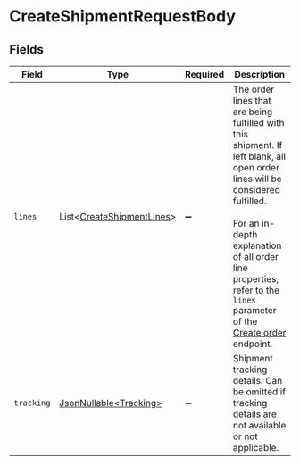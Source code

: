 # CreateShipmentRequestBody


## Fields

| Field                                                                                                                                                                                                                                                                  | Type                                                                                                                                                                                                                                                                   | Required                                                                                                                                                                                                                                                               | Description                                                                                                                                                                                                                                                            |
| ---------------------------------------------------------------------------------------------------------------------------------------------------------------------------------------------------------------------------------------------------------------------- | ---------------------------------------------------------------------------------------------------------------------------------------------------------------------------------------------------------------------------------------------------------------------- | ---------------------------------------------------------------------------------------------------------------------------------------------------------------------------------------------------------------------------------------------------------------------- | ---------------------------------------------------------------------------------------------------------------------------------------------------------------------------------------------------------------------------------------------------------------------- |
| `lines`                                                                                                                                                                                                                                                                | List\<[CreateShipmentLines](../../models/operations/CreateShipmentLines.md)>                                                                                                                                                                                           | :heavy_minus_sign:                                                                                                                                                                                                                                                     | The order lines that are being fulfilled with this shipment. If left blank, all open order lines will be considered fulfilled.<br/><br/>For an in-depth explanation of all order line properties, refer to the `lines` parameter of the [Create order](create-order) endpoint. |
| `tracking`                                                                                                                                                                                                                                                             | [JsonNullable\<Tracking>](../../models/operations/Tracking.md)                                                                                                                                                                                                         | :heavy_minus_sign:                                                                                                                                                                                                                                                     | Shipment tracking details. Can be omitted if tracking details are not available or not applicable.                                                                                                                                                                     |